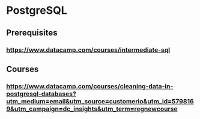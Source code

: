 # PostgreSQL
## Prerequisites
### https://www.datacamp.com/courses/intermediate-sql
## Courses
### https://www.datacamp.com/courses/cleaning-data-in-postgresql-databases?utm_medium=email&utm_source=customerio&utm_id=5798169&utm_campaign=dc_insights&utm_term=regnewcourse
